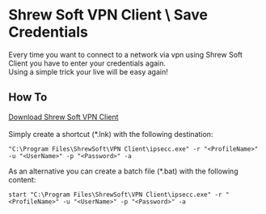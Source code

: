 # <b>Shrew Soft VPN Client</b> \ Save Credentials
Every time you want to connect to a network via vpn using Shrew Soft Client you have to enter your credentials again.<br/>
Using a simple trick your live will be easy again!
## How To
<a href="https://www.shrew.net/download/vpn">Download Shrew Soft VPN Client</a><br/>
<br/>
Simply create a shortcut (*.lnk) with the following destination:
```
"C:\Program Files\ShrewSoft\VPN Client\ipsecc.exe" -r "<ProfileName>" -u "<UserName>" -p "<Password>" -a
```
As an alternative you can create a batch file (*.bat) with the following content:
```batch
start "C:\Program Files\ShrewSoft\VPN Client\ipsecc.exe" -r "<ProfileName>" -u "<UserName>" -p "<Password>" -a
```

